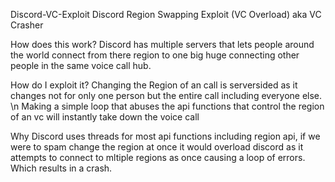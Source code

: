 Discord-VC-Exploit
Discord Region Swapping Exploit (VC Overload) aka VC Crasher

How does this work?
Discord has multiple servers that lets people around the world connect from there region to one big huge connecting other people in the same voice call hub.

How do I exploit it?
Changing the Region of an call is serversided as it changes not for only one person but the entire call including everyone else. \n Making a simple loop that abuses the api functions that control the region of an vc will instantly take down the voice call

Why
Discord uses threads for most api functions including region api, if we were to spam change the region at once it would overload discord as it attempts to connect to mltiple regions as once causing a loop of errors. Which results in a crash.
